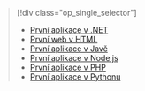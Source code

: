 > [!div class="op_single_selector"]
> * [První aplikace v .NET](../articles/app-service-web/app-service-web-get-started-dotnet.md)
> * [První web v HTML](../articles/app-service-web/app-service-web-get-started-html.md)
> * [První aplikace v Javě](../articles/app-service-web/app-service-web-get-started-java.md)
> * [První aplikace v Node.js](../articles/app-service-web/app-service-web-get-started-nodejs.md)
> * [První aplikace v PHP](../articles/app-service-web/app-service-web-get-started-php.md)
> * [První aplikace v Pythonu](../articles/app-service-web/app-service-web-get-started-python.md)
